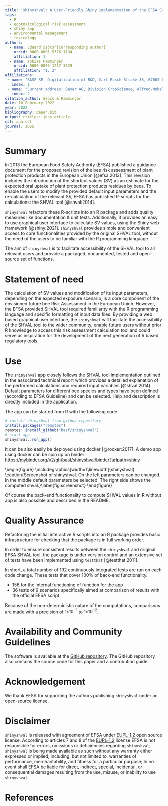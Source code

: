 ```yaml
---
title: 'shinyshval: A User-Friendly Shiny implementation of the EFSA SHVAL tool for the use in Bee risk assessment'
tags:
  - R
  - ecotoxicological risk assessment
  - shiny app
  - environmental management
  - toxicology
authors:
  - name: Eduard Szöcs^[corresponding author]
    orcid: 0000-0001-5376-1194
    affiliation: 1 
  - name: Tobias Pamminger
    orcid: 0000-0003-1257-3829
    affiliation: "1, 2"
affiliations:
 - name: "BASF SE, Digitalization of R&D, Carl-Bosch-Straße 38, 67063 Ludwigshafen am Rhein, Germany"
   index: 1
 - name: "Current address: Bayer AG, Division CropScience, Alfred-Nobel-Straße 50, 40789 Monheim am Rhein, Germany"
   index: 2
citation_author: Szöcs & Pamminger
date: 10 February 2022
year: 2022
bibliography: paper.bib
output: rticles::joss_article
csl: apa.csl
journal: JOSS
---
```


# Summary

In 2013 the European Food Safety Authority (EFSA) published a guidance document for the proposed revision of the bee risk assessment of plant protection products in the European Union [@efsa:2013]. 
This revision includes the introduction of the shortcut values (SV) as an estimate for the expected oral uptake of plant protection products residues by bees. 
To enable the users to modify the provided default input parameters and the re-calculation of the relevant SV, EFSA has published R-scripts for the calculations: the SHVAL tool [@shval:2014].

`shinyshval` refactors these R-scripts into an R package and adds quality measures like documentation & unit tests.
Additionally, it provides an easy to use graphical user interface to calculate SV values, using the Shiny web framework [@shiny:2021].
`shinyshval` provides simple and convenient access to core functionalities provided by the original SHVAL tool, without the need of the users to be familiar with the R programming language.

The aim of `shinyshval` is to facilitate accessibility of the SHVAL tool to all relevant users and provide a packaged, documented, tested and open-source set of functions. 


# Statement of need

The calculation of SV values and modification of its input parameters, depending on the expected exposure scenario, is a core component of the envisioned future bee Risk Assessment in the European Union. 
However, the EFSA provided SHVAL tool required familiarity with the R programming language and specific formatting of input data files.
By providing a web based graphical user interface, the `shinyshval` will facilitate the accessibility of the SHVAL tool to the wider community, enable future users without prior R knowledge to access this risk assessment calculation tool and could serve as inspiration for the development of the next generation of R based regulatory tools.


# Use

The `shinyshval` app closely follows the SHVAL tool implementation outlined in the associated technical report which provides a detailed explanation of the performed calculations and required input variables [@shval:2014].
Default parameters for different bee species and types have been defined (according to EFSA Guideline) and can be selected.
Help and description is directly included in the application.

The app can be started from R with the following code


```r
# install shinyshval from github repository
install.packages("remotes")
remotes::install_github("basf/shinyshval")
# start app
shinyshval::run_app()
```

It can be also easily be deployed using docker [@rocker:2017].
A demo app using docker can be spin up on binder: https://mybinder.org/v2/gh/basf/shinyshval/binder?urlpath=shiny


\begin{figure}
\includegraphics[width=1\linewidth]{shinyshval} \caption{Screenshot of shinyshval. On the left parameters can be changed. In the middle default parameters be selected. The right side shows the computed shval.}\label{fig:screenshot}
\end{figure}

Of course the back-end functionality to compute SHVAL values in R without app is also possible and described in the README.

# Quality Assurance

Refactoring the initial interactive R scripts into an R package provides basic infrastructure for checking that the package is in full working order.

In order to ensure consistent results between the `shinyshval` and original EFSA SHVAL tool,
the package is under version control and an extensive set of tests have been implemented using `testthat` [@testthat:2011]. 

In short, a total number of 192 continuously integrated tests are run on each code change.
These tests that cover 100% of back-end functionality. 

* 156 for the internal functioning of function for the app
* 36 tests of 9 scenarios specifically aimed at comparison of results with the official EFSA script

Because of the non-deterministic nature of the computations, comparisons are made with a precision of $1x10^{-1}$ to $1x10^{-2}$.


# Availability and Community Guidelines

The software is available at the [GitHub repository](https://github.com/basf/shinyshval).
The GitHub repository also contains the source code for this paper and a contribution guide.

# Acknowledgement

We thank EFSA for supporting the authors publishing `shinyshval` under an open-source license.

# Disclaimer

`shinyshval` is released with agreement of EFSA under [EUPL-1.2](https://joinup.ec.europa.eu/collection/eupl/eupl-text-eupl-12) open source license.
According to articles 7 and 8 of the [EUPL-1.2](https://joinup.ec.europa.eu/collection/eupl/eupl-text-eupl-12) license EFSA is not responsible for errors, omissions or deficiencies regarding `shinyshval`;
`shinyshval` is being made available as such without any warranty either expressed or implied, including, but not limited to, warranties of performance, merchantability, and fitness for a particular purpose; 
In no event shall EFSA be liable for direct, indirect, special, incidental, or consequential damages resulting from the use, misuse, or inability to use `shinyshval`.

# References
